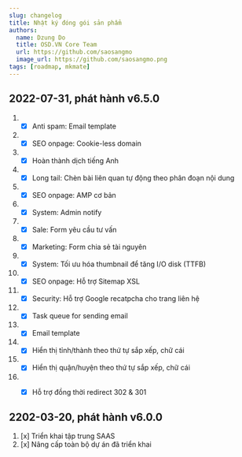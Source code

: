 ```yaml
---
slug: changelog
title: Nhật ký đóng gói sản phẩm
authors:
  name: Dzung Do
  title: OSD.VN Core Team
  url: https://github.com/saosangmo
  image_url: https://github.com/saosangmo.png
tags: [roadmap, mkmate]
---
```

## 2022-07-31, phát hành v6.5.0
1. - [x] Anti spam: Email template
2. - [x] SEO onpage: Cookie-less domain
3. - [x] Hoàn thành dịch tiếng Anh
4. - [x] Long tail: Chèn bài liên quan tự động theo phân đoạn nội dung
5. - [x] SEO onpage: AMP cơ bản
6. - [x] System: Admin notify
7. - [x] Sale: Form yêu cầu tư vấn
8. - [x] Marketing: Form chia sẻ tài nguyên
9. - [x] System: Tối ưu hóa thumbnail để tăng I/O disk (TTFB)
10. - [x] SEO onpage: Hỗ trợ Sitemap XSL
11. - [x] Security: Hỗ trợ Google recatpcha cho trang liên hệ
12. - [x] Task queue for sending email
13. - [x] Email template
14. - [x] Hiển thị tỉnh/thành theo thứ tự sắp xếp, chữ cái
15. - [x] Hiển thị quận/huyện theo thứ tự sắp xếp, chữ cái
16. - [x] Hỗ trợ đồng thời redirect 302 & 301


## 2202-03-20, phát hành v6.0.0
1. [x] Triển khai tập trung SAAS
2. [x] Nâng cấp toàn bộ dự án đã triển khai
